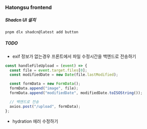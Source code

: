 ### Hatongsu frontend

##### Shadcn UI 설치

```bash
pnpm dlx shadcn@latest add button
```

##### TODO

- exif 정보가 없는경우 프론트에서 파일 수정시간을 백엔드로 전송하기

```js
const handleFileUpload = (event) => {
  const file = event.target.files[0];
  const modifiedDate = new Date(file.lastModified);

  const formData = new FormData();
  formData.append("image", file);
  formData.append("modifiedDate", modifiedDate.toISOString());

  // 백엔드로 전송
  axios.post("/upload", formData);
};
```

- hydration 에러 수정하기
